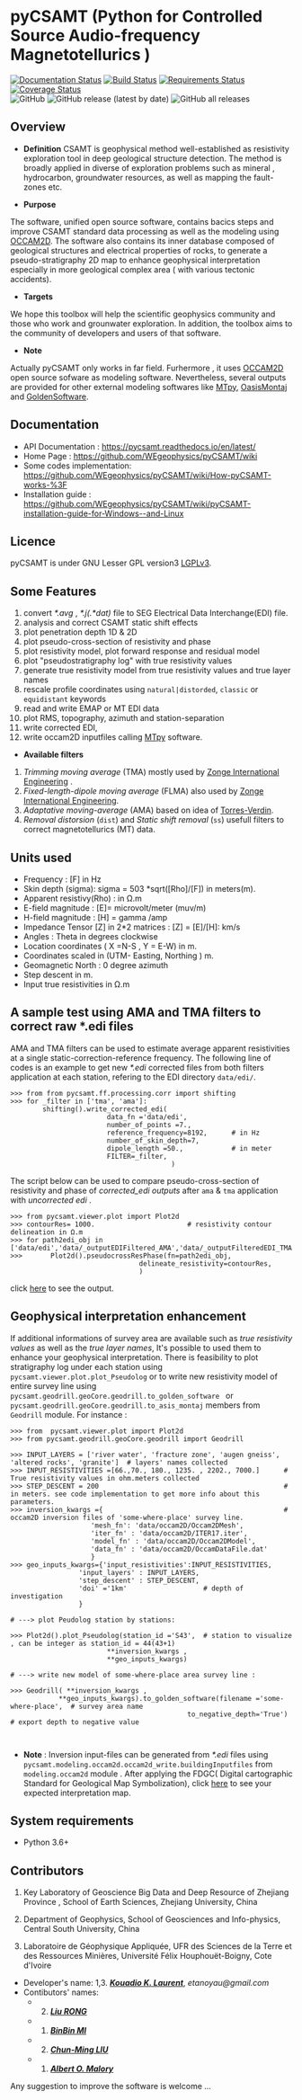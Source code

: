 # pyCSAMT (Python  for Controlled Source Audio-frequency Magnetotellurics )
[![Documentation Status](https://readthedocs.org/projects/pycsamt/badge/?version=latest)](https://pycsamt.readthedocs.io/en/latest/?badge=latest) [![Build Status](https://travis-ci.com/WEgeophysics/pyCSAMT.svg?branch=master)](https://travis-ci.com/WEgeophysics/pyCSAMT) [![Requirements Status](https://requires.io/github/WEgeophysics/pyCSAMT/requirements.svg?branch=master)](https://requires.io/github/WEgeophysics/pyCSAMT/requirements/?branch=master)
 [![Coverage Status](https://coveralls.io/repos/github/WEgeophysics/pyCSAMT/badge.svg?branch=master)](https://coveralls.io/github/WEgeophysics/pyCSAMT?branch=master)    
 ![GitHub](https://img.shields.io/github/license/WEgeophysics/pyCSAMT?color=blue&logo=GNU&logoColor=red)
 ![GitHub release (latest by date)](https://img.shields.io/github/v/release/WEgeophysics/pyCSAMT?color=orange)
 ![GitHub all releases](https://img.shields.io/github/downloads/WEgeophysics/pyCSAMT/total?color=green)

## Overview 

* **Definition**
CSAMT is geophysical method well-established  as resistivity exploration 
tool in deep geological structure detection. The method is broadly applied in  diverse of exploration problems such as mineral , hydrocarbon,  groundwater resources, 
as well as mapping the fault-zones etc. 

* **Purpose**

The software, unified open source software, contains bacics steps and improve CSAMT standard data processing as well as the modeling using [OCCAM2D](https://marineemlab.ucsd.edu/Projects/Occam/index.html).
The software also contains its inner database composed of geological structures and electrical properties of rocks, to generate  a pseudo-stratigraphy 2D map to enhance geophysical interpretation especially in more geological complex area ( with various tectonic accidents). 

* **Targets**

We hope this toolbox will help  the scientific geophysics community and those who work and grounwater exploration. In addition,  the toolbox aims  to the community of 
developers and users of that software.

 * **Note**
 
Actually pyCSAMT only works  in far field. Furhermore , it uses [OCCAM2D](https://marineemlab.ucsd.edu/Projects/Occam/index.html) open source sofware as modeling software. Nevertheless,
several  outputs are provided for other external modeling softwares like [MTpy](https://github.com/MTgeophysics/mtpy), [OasisMontaj](http://updates.geosoft.com/downloads/files/how-to-guides/Oasis_montaj_Gridding.pdf)
and [GoldenSoftware](https://www.goldensoftware.com/products/surfer).

## Documentation 
* API Documentation  : https://pycsamt.readthedocs.io/en/latest/
* Home Page : https://github.com/WEgeophysics/pyCSAMT/wiki
* Some codes implementation: https://github.com/WEgeophysics/pyCSAMT/wiki/How-pyCSAMT-works-%3F
* Installation guide : https://github.com/WEgeophysics/pyCSAMT/wiki/pyCSAMT-installation-guide-for-Windows--and-Linux


## Licence 
pyCSAMT is under GNU Lesser GPL version3 [LGPLv3](https://github.com/03-Daniel/pyCSAMT/blob/master/LICENSE.md).

## Some Features 
1. convert _*.avg_ , _*.j(.*dat)_ file  to SEG Electrical Data Interchange(EDI) file.
2. analysis and correct CSAMT static shift effects 
3. plot penetration depth 1D & 2D
4. plot pseudo-cross-section of resistivity and phase
4. plot resistivity model, plot forward response and residual model 
5. plot "pseudostratigraphy log" with true resistivity values 
6. generate true resistivity model from true resistivity values and true layer names 
7. rescale profile coordinates using  `natural|distorded`, `classic` or `equidistant` keywords 
8. read and write  EMAP or MT EDI data 
9. plot RMS, topography, azimuth and station-separation 
10. write corrected EDI,
11. write occam2D inputfiles calling [MTpy](https://github.com/MTgeophysics/mtpy.git) software. 

* **Available filters**
1. *Trimming moving average* (TMA) mostly used by [Zonge International Engineering](http://zonge.com/) .
2. *Fixed-length-dipole moving average* (FLMA) also used by [Zonge International Engineering](https://zonge.com.au/).
3. *Adaptative moving-average* (AMA) based on idea of [Torres-Verdin](https://sci-hub.se/http://dx.doi.org/10.1190/1.1443273).
4. *Removal distorsion* (`dist`)  and  *Static shift removal* (`ss`) usefull  filters to correct magnetotellurics (MT) data. 

## Units used    

* Frequency : [F] in Hz 
* Skin depth (sigma):  sigma  = 503 *sqrt([Rho]/[F]) in meters(m). 
* Apparent resistivy(Rho) : in Ω.m 
* E-field magnitude : [E]=  microvolt/meter (muv/m)
* H-field magnitude : [H] =  gamma /amp 
* Impedance Tensor [Z] in 2*2 matrices : [Z] = [E]/[H]:  km/s
* Angles : Theta in degrees clockwise 
* Location coordinates ( X =N-S , Y = E-W) in m. 
* Coordinates scaled in (UTM- Easting, Northing ) m. 
* Geomagnetic North : 0 degree azimuth 
* Step descent in m.
* Input true resistivities in Ω.m 

## A sample test using AMA and TMA  filters to correct raw *.edi files

AMA  and TMA filters can be used  to estimate average apparent resistivities at a single static-correction-reference frequency.
The following line of codes is an example to get new _*.edi_ corrected files from both filters application at each station,
refering to the EDI directory `data/edi/`.

```
>>> from from pycsamt.ff.processing.corr import shifting
>>> for _filter in ['tma', 'ama']:
        shifting().write_corrected_edi(
                        data_fn ='data/edi', 
                        number_of_points =7.,
                        reference_frequency=8192,      # in Hz
                        number_of_skin_depth=7,  
                        dipole_length =50.,            # in meter 
                        FILTER=_filter, 
                                        )
```
The script below can be used to compare pseudo-cross-section of resistivity and phase of _corrected_edi outputs_ after `ama` & `tma` application  with 
_uncorrected edi_ . 

```
>>> from pycsamt.viewer.plot import Plot2d
>>> contourRes= 1000.                       # resistivity contour delineation in Ω.m  
>>> for path2edi_obj in ['data/edi','data/_outputEDIFiltered_AMA','data/_outputFilteredEDI_TMA']:
>>>       Plot2d().pseudocrossResPhase(fn=path2edi_obj, 
                                delineate_resistivity=contourRes,
                                )

```
click [here](https://github.com/WEgeophysics/pyCSAMT/blob/master/quick_examples/filterstests.png) to see the output.

## Geophysical interpretation enhancement

If additional informations of survey area are available such as _true resistivity values_ as well as the _true layer names_, 
It's possible to used them to enhance your geophysical interpretation. There is feasibility to plot stratigraphy log 
under each station using `pycsamt.viewer.plot.plot_Pseudolog` or to write new resistivity model of entire survey line
using `pycsamt.geodrill.geoCore.geodrill.to_golden_software ` or `pycsamt.geodrill.geoCore.geodrill.to_asis_montaj` members from `Geodrill` module.
For instance :
 
```
>>> from  pycsamt.viewer.plot import Plot2d
>>> from pycsamt.geodrill.geoCore.geodrill import Geodrill 

>>> INPUT_LAYERS = ['river water', 'fracture zone', 'augen gneiss', 'altered rocks', 'granite']  # layers' names collected 
>>> INPUT_RESISTIVITIES =[66.,70., 180., 1235. , 2202., 7000.]      #  True resistivity values in ohm.meters collected 
>>> STEP_DESCENT = 200                                              # in meters. see code implementation to get more info about this parameters. 
>>> inversion_kwargs ={                                             # occam2D inversion files of 'some-where-place' survey line.
                    'mesh_fn': 'data/occam2D/Occam2DMesh',
                    'iter_fn' : 'data/occam2D/ITER17.iter',
                    'model_fn' : 'data/occam2D/Occam2DModel',
                    'data_fn' : 'data/occam2D/OccamDataFile.dat'
                    } 
>>> geo_inputs_kwargs={'input_resistivities':INPUT_RESISTIVITIES, 
                 'input_layers' : INPUT_LAYERS,
                 'step_descent' : STEP_DESCENT,
                 'doi' ='1km'                   # depth of investigation 
                 } 
                     
# ---> plot Peudolog station by stations:
 
>>> Plot2d().plot_Pseudolog(station_id ='S43',  # station to visualize , can be integer as station_id = 44(43+1)
                        **inversion_kwargs , 
                        **geo_inputs_kwargs)     
                        
# ---> write new model of some-where-place area survey line :
                                         
>>> Geodrill( **inversion_kwargs , 
            **geo_inputs_kwargs).to_golden_software(filename ='some-where-place',  # survey area name
                                            to_negative_depth='True')       # export depth to negative value
                                                   
                       
```
* **Note** : Inversion input-files can be generated from _*.edi_ files using `pycsamt.modeling.occam2d.occam2d_write.buildingInputfiles` from `modeling.occam2d` module . 
            After applying the FDGC( Digital cartographic Standard for Geological Map Symbolization), click [here](https://github.com/WEgeophysics/pyCSAMT/blob/master/quick_examples/wiki-images_quick_works/interpretation.PNG)  to see your expected interpretation map.


## System requirements 
* Python 3.6+ 

## Contributors
  
1. Key Laboratory of Geoscience Big Data and Deep Resource of Zhejiang Province , School of Earth Sciences, Zhejiang University, China

2. Department of Geophysics, School of Geosciences and Info-physics, Central South University, China

3. Laboratoire de Géophysique Appliquée, UFR des Sciences de la Terre et des Ressources Minières, Université Félix Houphouët-Boigny, Cote d'Ivoire

* Developer's name: 1,3. [_**Kouadio K. Laurent**_](kkouao@zju.edu.cn), _etanoyau@gmail.com_
* Contibutors' names:
    * 2. [_**Liu RONG**_](liurongkaoyang@126.com) 
    * 1. [_**BinBin MI**_](mibinbin@zju.edu.cn)
    * 2. [_**Chun-Ming LIU**_](lifuming001@163.com)
    * 1. [_**Albert O. Malory**_](amalory@zju.edu.cn) 
    
Any suggestion to improve the software is welcome ...

